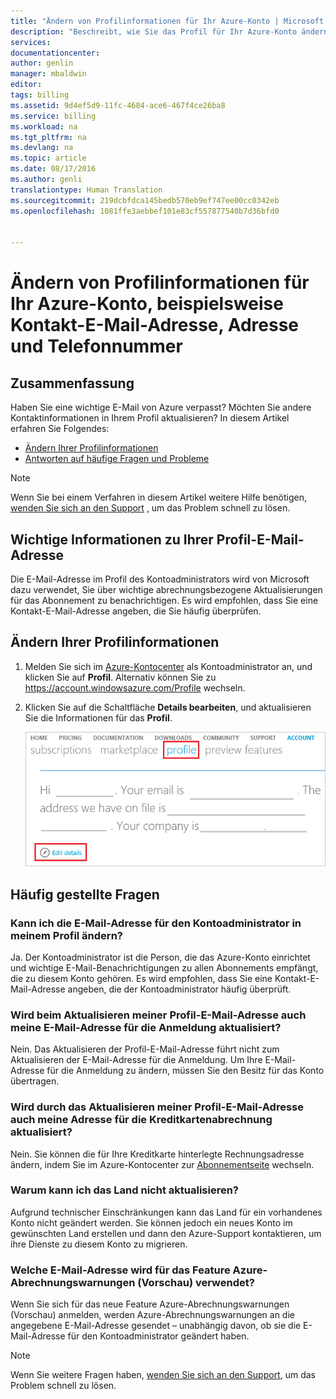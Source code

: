 ```yaml
---
title: "Ändern von Profilinformationen für Ihr Azure-Konto | Microsoft Docs"
description: "Beschreibt, wie Sie das Profil für Ihr Azure-Konto ändern, und beantwortet häufig gestellte Fragen, z. B., warum im Azure-Kontocenter das Land nicht geändert werden kann."
services: 
documentationcenter: 
author: genlin
manager: mbaldwin
editor: 
tags: billing
ms.assetid: 9d4ef5d9-11fc-4684-ace6-467f4ce26ba8
ms.service: billing
ms.workload: na
ms.tgt_pltfrm: na
ms.devlang: na
ms.topic: article
ms.date: 08/17/2016
ms.author: genli
translationtype: Human Translation
ms.sourcegitcommit: 219dcbfdca145bedb570eb9ef747ee00cc0342eb
ms.openlocfilehash: 1081ffe3aebbef101e83cf557877540b7d36bfd0


---
```

# <a name="how-to-change-profile-information-of-your-azure-account-such-as-contact-email-address-and-phone-number"></a>Ändern von Profilinformationen für Ihr Azure-Konto, beispielsweise Kontakt-E-Mail-Adresse, Adresse und Telefonnummer
## <a name="summary"></a>Zusammenfassung
Haben Sie eine wichtige E-Mail von Azure verpasst? Möchten Sie andere Kontaktinformationen in Ihrem Profil aktualisieren? In diesem Artikel erfahren Sie Folgendes:

* [Ändern Ihrer Profilinformationen](#how-to-change-your-profile-information)
* [Antworten auf häufige Fragen und Probleme](#frequently-asked-questions)

> [!NOTE]
> Wenn Sie bei einem Verfahren in diesem Artikel weitere Hilfe benötigen, [wenden Sie sich an den Support](https://portal.azure.com/?#blade/Microsoft_Azure_Support/HelpAndSupportBlade) , um das Problem schnell zu lösen.
> 
> 

## <a name="important-information-about-your-profile-email-address"></a>Wichtige Informationen zu Ihrer Profil-E-Mail-Adresse
Die E-Mail-Adresse im Profil des Kontoadministrators wird von Microsoft dazu verwendet, Sie über wichtige abrechnungsbezogene Aktualisierungen für das Abonnement zu benachrichtigen. Es wird empfohlen, dass Sie eine Kontakt-E-Mail-Adresse angeben, die Sie häufig überprüfen.

## <a name="how-to-change-your-profile-information"></a>Ändern Ihrer Profilinformationen
1. Melden Sie sich im [Azure-Kontocenter](https://account.windowsazure.com/) als Kontoadministrator an, und klicken Sie auf **Profil**. Alternativ können Sie zu https://account.windowsazure.com/Profile wechseln.
2. Klicken Sie auf die Schaltfläche **Details bearbeiten**, und aktualisieren Sie die Informationen für das **Profil**.
   
   ![Profil](./media/billing-how-to-change-azure-account-profile/profile.png)

## <a name="frequently-asked-questions"></a>Häufig gestellte Fragen
### <a name="can-i-change-the-account-administrator-email-address-in-my-profile"></a>Kann ich die E-Mail-Adresse für den Kontoadministrator in meinem Profil ändern?
Ja. Der Kontoadministrator ist die Person, die das Azure-Konto einrichtet und wichtige E-Mail-Benachrichtigungen zu allen Abonnements empfängt, die zu diesem Konto gehören. Es wird empfohlen, dass Sie eine Kontakt-E-Mail-Adresse angeben, die der Kontoadministrator häufig überprüft.

### <a name="does-updating-my-profile-email-also-update-my-login-email-address"></a>Wird beim Aktualisieren meiner Profil-E-Mail-Adresse auch meine E-Mail-Adresse für die Anmeldung aktualisiert?
Nein. Das Aktualisieren der Profil-E-Mail-Adresse führt nicht zum Aktualisieren der E-Mail-Adresse für die Anmeldung. Um Ihre E-Mail-Adresse für die Anmeldung zu ändern, müssen Sie den Besitz für das Konto übertragen.

### <a name="does-updating-my-profile-address-also-update-my-credit-card-billing-address"></a>Wird durch das Aktualisieren meiner Profil-E-Mail-Adresse auch meine Adresse für die Kreditkartenabrechnung aktualisiert?
Nein. Sie können die für Ihre Kreditkarte hinterlegte Rechnungsadresse ändern, indem Sie im Azure-Kontocenter zur [Abonnementseite](https://account.windowsazure.com/subscriptions) wechseln.

### <a name="why-cant-i-update-the-country"></a>Warum kann ich das Land nicht aktualisieren?
Aufgrund technischer Einschränkungen kann das Land für ein vorhandenes Konto nicht geändert werden. Sie können jedoch ein neues Konto im gewünschten Land erstellen und dann den Azure-Support kontaktieren, um ihre Dienste zu diesem Konto zu migrieren.

### <a name="what-email-address-does-the-azure-billing-alerts-preview-feature-use"></a>Welche E-Mail-Adresse wird für das Feature Azure-Abrechnungswarnungen (Vorschau) verwendet?
Wenn Sie sich für das neue Feature Azure-Abrechnungswarnungen (Vorschau) anmelden, werden Azure-Abrechnungswarnungen an die angegebene E-Mail-Adresse gesendet – unabhängig davon, ob sie die E-Mail-Adresse für den Kontoadministrator geändert haben.

> [!NOTE]
> Wenn Sie weitere Fragen haben, [wenden Sie sich an den Support](https://portal.azure.com/?#blade/Microsoft_Azure_Support/HelpAndSupportBlade), um das Problem schnell zu lösen.
> 
> 




<!--HONumber=Nov16_HO3-->


